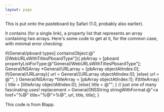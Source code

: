 ```yaml
---
layout: page
---
```


This is put onto the pasteboard by Safari (1.0, probably also earlier).

It contains (for a single link), a property list that represents an array containing two arrays.
Here's some code to get at it, for the common case, with minimal error checking:

    
if(General/pboard types] containsObject:@"[[WebURLsWithTitlesPboardType"]){
	    pbArray = [pboard propertyListForType:@"General/WebURLsWithTitlesPboardType"];
	    General/NSArray *General/URLarray = [pbArray objectAtIndex:0];
	    if(General/URLarray){
		url = General/[URLarray objectAtIndex:0];
	    }else{
		url = @"";
	    }
	    General/NSArray *titleArray = [pbArray objectAtIndex:1];
	    if(titleArray){
		title = [titleArray objectAtIndex:0];
	    }else{
		title = @"";
	    }
	    // just one of many fascinating uses!
	    replacement = General/[NSString stringWithFormat:@"<a href=\"%@\" title=\"%@\">%@</a>",
		url, title, title];
}

This code is from Blapp.